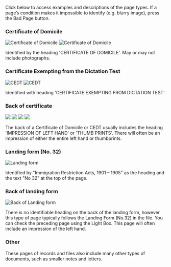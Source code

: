 <p>Click below to access examples and descriptions of the page types. If a page’s condition makes it impossible to identify (e.g. blurry image), press the Bad Page button.</p>
<div id="accordion-help-modal">
  <h3>Certificate of Domicile</h3>
  <div class="modal-field-guide" >
    <div>
      <img src="http://invisibleaus.s3.amazonaws.com/ST84-1/1905-1-10-[7473928]/7473928-p25.jpg" alt="Certificate of Domicile">
      <img src="http://invisibleaus.s3.amazonaws.com/ST84-1/1903-1-10-[10950204]/10950204-p15.jpg" alt="Certificate of Domicile">
    </div>
    <div>
      <p class="inner-help-p" >Identified by the heading 'CERTIFICATE OF DOMICILE'. May or may not include photographs.</p>
    </div>
  </div>
  <h3>Certificate Exempting from the Dictation Test</h3>
  <div class="modal-field-guide" >
    <div>
      <img src="http://invisibleaus.s3.amazonaws.com/ST84-1/1909-22-51-60-[7461069]/7461069-p23.jpg" alt="CEDT">
      <img src="http://invisibleaus.s3.amazonaws.com/ST84-1/1930-476-71-80-[7961207]/7961207-p13.jpg" alt="CEDT">
    </div>
    <div>
      <p class="inner-help-p" >Identified with heading 'CERTIFICATE EXEMPTING FROM DICTATION TEST'.</p>
    </div>
  </div>
  <h3>Back of certificate</h3>
  <div class="modal-field-guide" >
    <div>
      <img src="http://invisibleaus.s3.amazonaws.com/ST84-1/1903-1-10-[10950204]/10950204-p16.jpg">
      <img src="http://invisibleaus.s3.amazonaws.com/ST84-1/1904-11-20-[7473902]/7473902-p18.jpg">
      <img src="http://invisibleaus.s3.amazonaws.com/ST84-1/1908-12-61-70-[7461030]/7461030-p16.jpg">
      <img src="http://invisibleaus.s3.amazonaws.com/ST84-1/1935-528-91-100-[7961439]/7961439-p8.jpg">
    </div>
    <div>
      <p class="inner-help-p" >The back of a Certificate of Domicile or CEDT usually includes the heading 'IMPRESSION OF LEFT HAND' or 'THUMB PRINTS'. There will often be an impression of either the entire left hand or thumbprints.</p>
    </div>
  </div>
  <h3>Landing form (No. 32)</h3>
  <div class="modal-field-guide" >
    <img src="http://invisibleaus.s3.amazonaws.com/ST84-1/1909-22-51-60-[7461069]/7461069-p4.jpg" alt="Landing form">
    <p>Identified by "Immigration Restriction Acts, 1901 – 1905" as the heading and the text "No 32" at the top of the page.</p>
  </div>
  <h3>Back of landing form</h3>
  <div class="modal-field-guide" >
    <img src="http://invisibleaus.s3.amazonaws.com/ST84-1/1909-22-51-60-[7461069]/7461069-p5.jpg" alt="Back of Landing form">
    <p>There is no identifiable heading on the back of the landing form, however this type of page typically follows the Landing Form (No.32) in the file. You can check the preceding page using the Light Box. This page will often include an impression of the left hand.</p>
  </div>
  <h3>Other</h3>
  <div class="modal-field-guide" >
    <div>
      <p class="inner-help-p" >These pages of records and files also include many other types of documents, such as smaller notes and letters.</p>
    </div>
  </div>   
</div>   